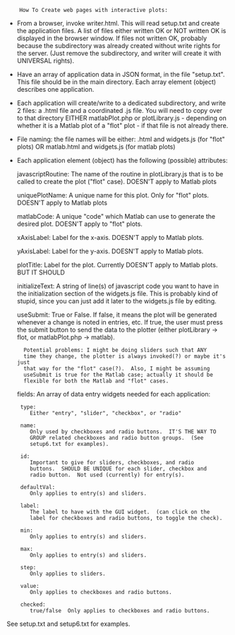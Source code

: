 
        How To Create web pages with interactive plots:

- From a browser, invoke <your-webserver>writer.html.  This will read
  setup.txt and create the application files.  A list of files either
  written OK or NOT written OK is displayed in the browser window.  If
  files not written OK, probably because the subdirectory was already
  created without write rights for the server.  (Just remove the
  subdirectory, and writer will create it with UNIVERSAL rights).

- Have an array of application data in JSON format, in the file
  "setup.txt".  This file should be in the main directory.  Each array
  element (object) describes one application.

- Each application will create/write to a dedicated subdirectory, and
  write 2 files: a .html file and a coordinated .js file.  You will
  need to copy over to that directory EITHER matlabPlot.php or
  plotLibrary.js - depending on whether it is a Matlab plot of a "flot"
  plot - if that file is not already there.

- File naming: the file names will be either:
       <uniquePlotName>.html  and widgets<uniquePlotName>.js (for
       "flot" plots)
   OR
       matlab<matlabCode>.html and widgets<matlabCode>.js (for matlab plots)

- Each application element (object) has the following (possible)
  attributes:

  javascriptRoutine:
        The name of the routine in plotLibrary.js that is to be called
        to create the plot ("flot" case).  DOESN'T apply to Matlab
        plots

  uniquePlotName:
        A unique name for this plot.  Only for "flot" plots. DOESN'T
        apply to Matlab plots

  matlabCode:
        A unique "code" which Matlab can use to generate the desired
        plot.  DOESN'T apply to "flot" plots.

  xAxisLabel:
        Label for the x-axis. DOESN'T apply to Matlab plots.

  yAxisLabel:
        Label for the y-axis. DOESN'T apply to Matlab plots.

  plotTitle:
        Label for the plot.  Currently DOESN'T apply to Matlab
        plots. BUT IT SHOULD

  initializeText:
        A string of line(s) of javascript code you want to have in the
        initialization section of the widgets<xxx>.js file.  This is
        probably kind of stupid, since you can just add it later to
        the widgets<xxx>.js file by editing.

  useSubmit:
        True or False.  If false, it means the plot will be generated
        whenever a change is noted in entries, etc.  If true, the user
        must press the submit button to send the data to the plotter
        (either plotLibrary -> flot, or matlabPlot.php -> matlab).  

        Potential problems: I might be doing sliders such that ANY
        time they change, the plotter is always invoked(?) or maybe it's just
        that way for the "flot" case(?).  Also, I might be assuming
        useSubmit is true for the Matlab case; actually it should be
        flexible for both the Matlab and "flot" cases.

  fields: 
       An array of data entry widgets needed for each application:

       type:
          Either "entry", "slider", "checkbox", or "radio"

       name:
          Only used by checkboxes and radio buttons.  IT'S THE WAY TO
          GROUP related checkboxes and radio button groups.  (See
          setup6.txt for examples).

       id:
          Important to give for sliders, checkboxes, and radio
          buttons.  SHOULD BE UNIQUE for each slider, checkbox and
          radio button.  Not used (currently) for entry(s).

       defaultVal:
          Only applies to entry(s) and sliders.

       label:
          The label to have with the GUI widget.  (can click on the
          label for checkboxes and radio buttons, to toggle the check).

       min:
          Only applies to entry(s) and sliders.

       max:
          Only applies to entry(s) and sliders.

       step:
          Only applies to sliders.

       value:
          Only applies to checkboxes and radio buttons.

       checked:
          true/false  Only applies to checkboxes and radio buttons.


See setup.txt and setup6.txt for examples.



